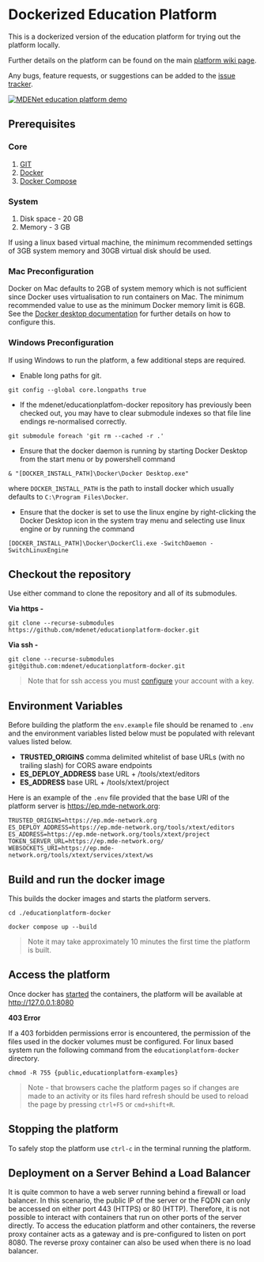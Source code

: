 # Dockerized Education Platform
This is a dockerized version of the education platform for trying out the platform locally.

Further details on the platform can be found on the main [platform wiki page](https://github.com/mdenet/educationplatform/wiki).

Any bugs, feature requests, or suggestions can be added to the [issue tracker](https://github.com/mdenet/educationplatform/issues).

[![MDENet education platform demo](https://img.youtube.com/vi/QHwYlqBQ-W0/hqdefault.jpg)](https://www.youtube.com/watch?v=QHwYlqBQ-W0)


## Prerequisites 
### Core
 1. [GIT](https://git-scm.com/)
 2. [Docker](https://www.docker.com/)
 3. [Docker Compose](https://docs.docker.com/compose/install/)

### System
1. Disk space - 20 GB 
2. Memory - 3 GB

If using a linux based virtual machine, the minimum recommended settings of 3GB system memory and 30GB virtual disk should be used.

### Mac Preconfiguration
Docker on Mac defaults to 2GB of system memory which is not sufficient since Docker uses virtualisation to run containers on Mac. The minimum recommended value to use as the minimum Docker memory limit is 6GB. See the [Docker desktop documentation](https://docs.docker.com/desktop/settings/mac/) for further details on how to configure this.

### Windows Preconfiguration
If using Windows to run the platform, a few additional steps are required.

- Enable long paths for git.
```
git config --global core.longpaths true
```

- If the mdenet/educationplatfom-docker repository has previously been checked out, you may have to clear submodule indexes so that file line endings re-normalised correctly.

```
git submodule foreach 'git rm --cached -r .'
``` 

- Ensure that the docker daemon is running by starting Docker Desktop from the start menu or by powershell command  
``` 
& "[DOCKER_INSTALL_PATH]\Docker\Docker Desktop.exe" 
```
where `DOCKER_INSTALL_PATH` is the path to install docker which  usually defaults to
`C:\Program Files\Docker`.


- Ensure that the docker is set to use the linux engine by right-clicking the Docker Desktop icon in the system tray menu and selecting use linux engine or by running the command 
```
[DOCKER_INSTALL_PATH]\Docker\DockerCli.exe -SwitchDaemon -SwitchLinuxEngine
```

## Checkout the repository
Use either command to clone the repository and all of its submodules.

**Via https -**
```
git clone --recurse-submodules https://github.com/mdenet/educationplatform-docker.git
```

**Via ssh -** 
```
git clone --recurse-submodules git@github.com:mdenet/educationplatform-docker.git
```

> Note that for ssh access you must [configure](https://docs.github.com/en/authentication/connecting-to-github-with-ssh) your account with a key.

## Environment Variables

Before building the platform the ```env.example``` file should be renamed to ```.env``` and the environment variables listed below must be populated with relevant values listed below.

 + **TRUSTED_ORIGINS** comma delimited whitelist of base URLs (with no trailing slash) for CORS aware endpoints
 + **ES_DEPLOY_ADDRESS** base URL + /tools/xtext/editors
 + **ES_ADDRESS** base URL + /tools/xtext/project

Here is an example of the ```.env``` file provided that the base URl of the platform server is https://ep.mde-network.org:

```
TRUSTED_ORIGINS=https://ep.mde-network.org
ES_DEPLOY_ADDRESS=https://ep.mde-network.org/tools/xtext/editors
ES_ADDRESS=https://ep.mde-network.org/tools/xtext/project
TOKEN_SERVER_URL=https://ep.mde-network.org/
WEBSOCKETS_URI=https://ep.mde-network.org/tools/xtext/services/xtext/ws
```

## Build and run the docker image
This builds the docker images and starts the platform servers.
```
cd ./educationplatform-docker

docker compose up --build 
```

> Note it may take approximately 10 minutes the first time the platform is built.


## Access the platform

Once docker has [started](#build-and-run-the-docker-image) the containers, the platform will be available at http://127.0.0.1:8080

**403 Error**

If a 403 forbidden permissions error is encountered, the permission of the files used in the docker volumes must be configured. For linux based system run the following command from the `educationplatform-docker` directory.

``` 
chmod -R 755 {public,educationplatform-examples} 
```


> Note - that browsers cache the platform pages so if changes are made to an activity or its files hard refresh should be used to reload the page by pressing `ctrl+F5` or `cmd+shift+R`. 

## Stopping the platform

To safely stop the platform use `ctrl-c`  in the terminal running the platform.


## Deployment on a Server Behind a Load Balancer

It is quite common to have a web server running behind a firewall or load balancer. In this scenario, the public IP of the server or the FQDN can only be accessed on either port 443 (HTTPS) or 80 (HTTP). Therefore, it is not possible to interact with containers that run on other ports of the server directly. To access the education platform and other containers, the reverse proxy container acts as a gateway and is pre-configured to listen on port 8080. The reverse proxy container can also be used when there is no load balancer.


